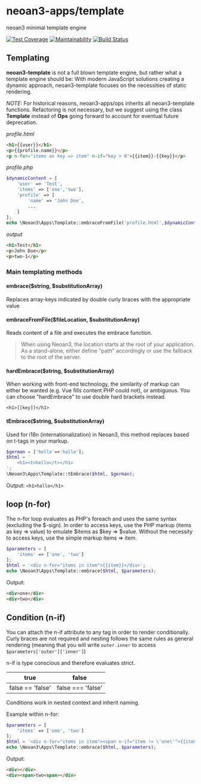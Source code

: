 # neoan3-apps/template
neoan3 minimal template engine

[![Test Coverage](https://api.codeclimate.com/v1/badges/76b09924300375c4d79a/test_coverage)](https://codeclimate.com/github/sroehrl/neoan3-template/test_coverage)
[![Maintainability](https://api.codeclimate.com/v1/badges/76b09924300375c4d79a/maintainability)](https://codeclimate.com/github/sroehrl/neoan3-template/maintainability)
[![Build Status](https://travis-ci.org/sroehrl/neoan3-template.svg?branch=master)](https://travis-ci.org/sroehrl/neoan3-template)

## Templating
**neoan3-template** is not a full blown template engine, but rather what a template engine should be: 
With modern JavaScript solutions creating a dynamic approach, neoan3-template focuses on the necessities of static rendering. 

_NOTE:_ For historical reasons, neoan3-apps/ops inherits all neoan3-template functions.
Refactoring is not necessary, but we suggest using the class **Template** instead of **Ops**
going forward to account for eventual future deprecation.

_profile.html_
```HTML
<h1>{{user}}</h1>
<p>{{profile.name}}</p>
<p n-for="items as key => item" n-if="key > 0">{{item}}-{{key}}</p>

```
_profile.php_
```PHP
$dynamicContent = [
    'user' => 'Test',
    'items' => ['one','two'],
    'profile' => [
        'name' => 'John Doe',
        ...
    ]
];
echo \Neoan3\Apps\Template::embraceFromFile('profile.html',$dynamicContent);
```
_output_
```HTML
<h1>Test</h1>
<p>John Doe</p>
<p>two-1</p>
```

### Main templating methods
#### embrace($string, $substitutionArray)
Replaces array-keys indicated by double curly braces with the appropriate value
#### embraceFromFile($fileLocation, $substitutionArray)
Reads content of a file and executes the embrace function.
>When using Neoan3, the location starts at the root of your application. As a stand-alone, either define "path" accordingly or use the fallback to the root of the server.

#### hardEmbrace($string, $substitutionArray)
When working with front-end technology, the similarity of markup can either be wanted (e.g. Vue fills content PHP could not), or ambiguous.
You can choose "hardEmbrace" to use double hard brackets instead.

`<h1>[[key]]</h1>`
#### tEmbrace($string, $substitutionArray)
Used for i18n (internationalization) in Neoan3, this method replaces based on t-tags in your markup.
```PHP
$german = ['hello'=>'hallo'];
$html = '
    <h1><t>hello</t></h1>
';
\Neoan3\Apps\Template::tEmbrace($html, $german);
```
Output:
`<h1>hallo</h1>`

## loop (n-for)

The n-for loop evaluates as PHP's foreach and uses the same syntax (excluding the $-sign).
In order to access keys, use the PHP markup (items as key => value) to emulate $items as $key => $value.
Without the necessity to access keys, use the simple markup items => item.
```PHP
$parameters = [
    'items' => ['one', 'two']
];
$html = '<div n-for="items in item">{{item}}</div>';
echo \Neoan3\Apps\Template::embrace($html, $parameters);
```
Output:
```html
<div>one</div>
<div>two</div>

```


## Condition (n-if)

You can attach the n-if attribute to any tag in order to render conditionally. 
Curly braces are not required and nesting follows the same rules as general rendering 
(meaning that you will write `outer.inner` to access `$parameters['outer']['inner']`)

n-if is type conscious and therefore evaluates strict.

| true | false |
| --- | --- |
| false == 'false' | false === 'false' |

Conditions work in nested context and inherit naming. 

Example within n-for:
```php
$parameters = [
    'items' => ['one', 'two']
];
$html = '<div n-for="items in item"><span n-if="item != \'one\'">{{item}}</span></div>';
echo \Neoan3\Apps\Template::embrace($html, $parameters);

```
Output:

```html
<div></div>
<div><span>two<span></div>

```